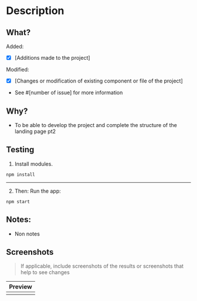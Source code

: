 # Description
## What?

Added:

- [x] [Additions made to the project]

Modified:

- [x] [Changes or modification of existing component or file of the project]

- See #[number of issue] for more information

## Why?

- To be able to develop the project and complete the structure of the landing page pt2

## Testing

1. Install modules.

```
npm install
```

---

2. Then:
   Run the app:

```
npm start
```

## Notes:

- Non notes

## Screenshots

> If applicable, include screenshots of the results or screenshots that help to see changes

| Preview |
| ------- |
|         |
